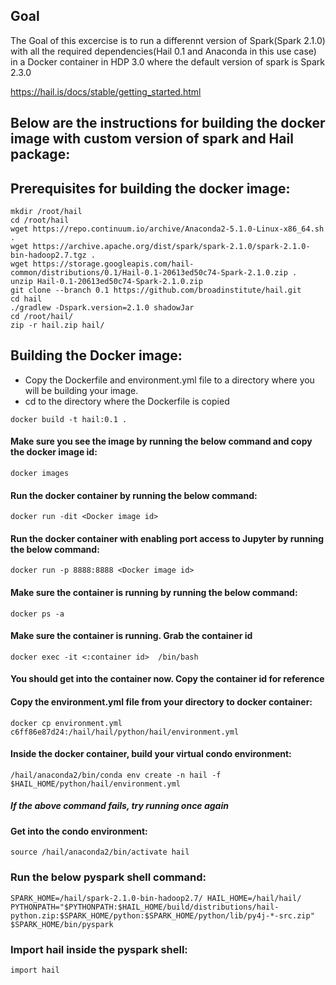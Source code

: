 ## Goal

The Goal of this excercise is to run a differennt version of Spark(Spark 2.1.0) with all the required dependencies(Hail 0.1 and Anaconda in this use case) in a Docker container in HDP 3.0 where the default version of spark is Spark 2.3.0

https://hail.is/docs/stable/getting_started.html


## Below are the instructions for building the docker image with custom version of spark and Hail package:

## Prerequisites for building the docker image:

```
mkdir /root/hail
cd /root/hail
wget https://repo.continuum.io/archive/Anaconda2-5.1.0-Linux-x86_64.sh .
wget https://archive.apache.org/dist/spark/spark-2.1.0/spark-2.1.0-bin-hadoop2.7.tgz .
wget https://storage.googleapis.com/hail-common/distributions/0.1/Hail-0.1-20613ed50c74-Spark-2.1.0.zip .
unzip Hail-0.1-20613ed50c74-Spark-2.1.0.zip
git clone --branch 0.1 https://github.com/broadinstitute/hail.git
cd hail
./gradlew -Dspark.version=2.1.0 shadowJar
cd /root/hail/
zip -r hail.zip hail/
```

## Building the Docker image:

* Copy the Dockerfile and environment.yml file to a directory where you will be building your image.
* cd to the directory where the Dockerfile is copied

``docker build -t hail:0.1 .``

#### Make sure you see the image by running the below command and copy the docker image id:

``docker images``

#### Run the docker container by running the below command:

``docker run -dit <Docker image id>``

#### Run the docker container with enabling port access to Jupyter by running the below command:

``docker run -p 8888:8888 <Docker image id>``

#### Make sure the container is running by running the below command:

``docker ps -a``

#### Make sure the container is running. Grab the container id
``docker exec -it <:container id>  /bin/bash``

#### You should get into the container now. Copy the container id for reference

#### Copy the environment.yml file from your directory to docker container:

``docker cp environment.yml c6ff86e87d24:/hail/hail/python/hail/environment.yml``

#### Inside the docker container, build your virtual condo environment:

``
/hail/anaconda2/bin/conda env create -n hail -f
$HAIL_HOME/python/hail/environment.yml
``

##### If the above command fails, try running once again

#### Get into the condo environment:

``
source /hail/anaconda2/bin/activate hail
``
### Run the below pyspark shell command:
``
SPARK_HOME=/hail/spark-2.1.0-bin-hadoop2.7/ HAIL_HOME=/hail/hail/ PYTHONPATH="$PYTHONPATH:$HAIL_HOME/build/distributions/hail-python.zip:$SPARK_HOME/python:$SPARK_HOME/python/lib/py4j-*-src.zip" $SPARK_HOME/bin/pyspark
``

### Import hail inside the pyspark shell:
``
import hail
``
